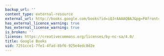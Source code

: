 ```yaml
---
backup_url: ''
content_type: external-resource
external_url: http://books.google.com/books?id=iQJrAAAAQBAJ&pg=PAfrontcover
has_external_licence_warning: true
has_external_license_warning: true
is_broken: ''
license: https://creativecommons.org/licenses/by-nc-sa/4.0/
title: Google Books
uid: 7251cce1-7fe1-4fad-8bf6-925e4edc8d2e
---
```

